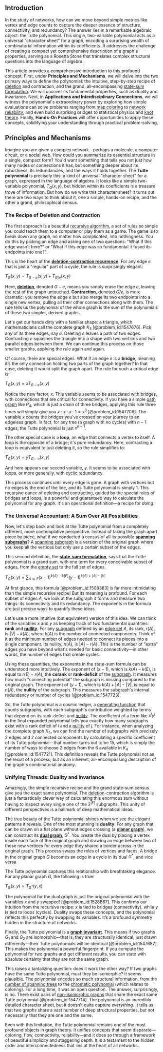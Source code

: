## Introduction
In the study of networks, how can we move beyond simple metrics like vertex and edge counts to capture the deeper essence of structure, connectivity, and redundancy? The answer lies in a remarkable algebraic object: the Tutte polynomial. This single, two-variable polynomial acts as a universal "character sheet" for a graph, encoding a surprising wealth of combinatorial information within its coefficients. It addresses the challenge of creating a compact yet comprehensive description of a graph's properties, serving as a Rosetta Stone that translates complex structural questions into the language of algebra.

This article provides a comprehensive introduction to this profound concept. First, under **Principles and Mechanisms**, we will delve into the two primary ways to define the polynomial: the intuitive, step-by-step recipe of [deletion](@article_id:148616) and contraction, and the grand, all-encompassing [state-sum formulation](@article_id:270741). We will uncover its fundamental properties, such as duality and invariance. Next, in **Applications and Interdisciplinary Connections**, we will witness the polynomial's extraordinary power by exploring how simple evaluations can solve problems ranging from [map coloring](@article_id:274877) to [network reliability](@article_id:261065), and even build surprising bridges to statistical physics and [knot theory](@article_id:140667). Finally, **Hands-On Practices** will offer opportunities to apply these concepts, solidifying your understanding through practical problem-solving.

## Principles and Mechanisms

Imagine you are given a complex network—perhaps a molecule, a computer circuit, or a social web. How could you summarize its essential structure in a single, compact form? You'd want something that tells you not just how many nodes or connections it has, but something deeper about its robustness, its redundancies, and the ways it holds together. The **Tutte polynomial** is precisely this: a kind of universal "character sheet" for a graph, expressed in the language of algebra. It looks like a simple two-variable polynomial, $T_G(x,y)$, but hidden within its coefficients is a treasure trove of information. But how do we write this character sheet? It turns out there are two ways to think about it, one a simple, hands-on recipe, and the other a grand, philosophical census.

### The Recipe of Deletion and Contraction

The first approach is a beautiful [recursive algorithm](@article_id:633458), a set of rules so simple you could teach them to a computer or play them as a game. The game is to break down any graph, no matter how complicated, into nothingness. You do this by picking an edge and asking one of two questions: "What if this edge wasn't here?" or "What if this edge was so fundamental it fused its endpoints into one?".

This is the heart of the **[deletion-contraction recurrence](@article_id:271719)**. For any edge $e$ that is just a "regular" part of a cycle, the rule is surprisingly elegant:

$T_G(x, y) = T_{G-e}(x, y) + T_{G/e}(x, y)$

Here, **[deletion](@article_id:148616)**, denoted $G-e$, means you simply erase the edge $e$, leaving the rest of the graph untouched. **Contraction**, denoted $G/e$, is more dramatic: you remove the edge $e$ but also merge its two endpoints into a single new vertex, pulling all their other connections along with them. The rule tells us the polynomial of the whole graph is the sum of the polynomials of these two simpler, derived graphs.

Let's get our hands dirty with a familiar shape: a triangle, which mathematicians call the complete graph $K_3$ [@problem_id:1547676]. Pick any of its three edges, say $e$. Deleting $e$ leaves a path of two edges. Contracting $e$ squashes the triangle into a shape with two vertices and two parallel edges between them. We can continue this process on those smaller graphs, applying the rule again and again.

Of course, there are special edges. What if an edge $e$ is a **bridge**, meaning it’s the only connection holding two parts of the graph together? In that case, deleting it would split the graph apart. The rule for such a critical edge is:

$T_G(x, y) = x T_{G-e}(x, y)$

Notice the new factor, $x$. This variable seems to be associated with bridges, with connections that are critical for connectivity. If you have a simple [path graph](@article_id:274105) like $P_4$, which is just a chain of three bridges, applying this rule three times will simply give you $x \cdot x \cdot x \cdot 1 = x^3$ [@problem_id:1547706]. The variable $x$ counts the bridges you've crossed on your journey to an edgeless graph. In fact, for any tree (a graph with no cycles) with $n-1$ edges, the Tutte polynomial is just $x^{n-1}$.

The other special case is a **loop**, an edge that connects a vertex to itself. A loop is the opposite of a bridge; it's pure redundancy. Here, contracting a loop is equivalent to just deleting it, so the rule simplifies to:

$T_G(x, y) = y T_{G-e}(x, y)$

And here appears our second variable, $y$. It seems to be associated with loops, or more generally, with cyclic redundancy.

This process continues until every edge is gone. A graph with vertices but no edges is the end of the line, and its Tutte polynomial is simply $1$. This recursive dance of deleting and contracting, guided by the special roles of bridges and loops, is a powerful and guaranteed way to calculate the polynomial for any graph. It's an operational definition—a recipe for *doing*.

### The Universal Accountant: A Sum Over All Possibilities

Now, let's step back and look at the Tutte polynomial from a completely different, more contemplative perspective. Instead of taking the graph apart piece by piece, what if we conducted a census of all its possible **[spanning subgraphs](@article_id:261624)**? A [spanning subgraph](@article_id:271435) is a version of the original graph where you keep all the vertices but only use a certain subset of the edges.

This second definition, the **[state-sum formulation](@article_id:270741)**, says that the Tutte polynomial is a grand sum, with one term for every conceivable subset of edges, from the [empty set](@article_id:261452) to the full set of edges.

$T_G(x,y) = \sum_{A \subseteq E} (x-1)^{k(A) - k(E)} (y-1)^{k(A) + |A| - |V|}$

At first glance, this formula [@problem_id:1508383] is far more intimidating than the simple recursive recipe! But its meaning is profound. For each subset of edges $A$, we look at the subgraph it forms and measure two things: its connectivity and its redundancy. The exponents in the formula are just precise ways to quantify these ideas.

Let's use a more intuitive (but equivalent) version of this idea. We can think of the variables $x$ and $y$ as keeping track of two fundamental quantities: **rank** and **[nullity](@article_id:155791)**. For any [subgraph](@article_id:272848) defined by an [edge set](@article_id:266666) $A$, its rank, $r(A)$, is $|V| - k(A)$, where $k(A)$ is the number of connected components. Think of it as the minimum number of edges needed to connect its pieces into a single component. Its nullity, $n(A)$, is $|A| - r(A)$. This is the number of "extra" edges you have beyond what's needed for basic connectivity—in other words, the number of edges that create cycles.

Using these quantities, the exponents in the state-sum formula can be understood more intuitively. The exponent of $(x-1)$, which is $k(A) - k(E)$, is equal to $r(E) - r(A)$, the **corank** or **rank-deficit** of the [subgraph](@article_id:272848). It measures how much "connecting potential" the subgraph is missing compared to the original graph. The exponent of $(y-1)$, which is $k(A) + |A| - |V|$, is equal to $n(A)$, the **nullity** of the subgraph. This measures the subgraph's internal redundancy or number of cycles [@problem_id:1547723].

So, the Tutte polynomial is a cosmic ledger, a [generating function](@article_id:152210) that counts subgraphs, with each subgraph's contribution weighted by terms that depend on its rank-deficit and [nullity](@article_id:155791). The coefficient of a term like $x^i y^j$ in the final expanded polynomial tells you exactly how many subgraphs exist with a rank deficit of $i$ and a [nullity](@article_id:155791) of $j$. For instance, when analyzing the complete graph $K_4$, we can find the number of subgraphs with precisely 2 edges and 2 connected components by calculating a specific coefficient of its Tutte polynomial—that number turns out to be 15, which is simply the number of ways to choose 2 edges from the 6 available in $K_4$ [@problem_id:1547721]. This definition reveals the Tutte polynomial not as the result of a process, but as an inherent, all-encompassing description of the graph's combinatorial anatomy.

### Unifying Threads: Duality and Invariance

Amazingly, the simple recursive recipe and the grand state-sum census give you the exact same polynomial. The [deletion](@article_id:148616)-contraction algorithm is just a fantastically clever way of calculating this enormous sum without having to inspect every single one of the $2^{|E|}$ subgraphs. This unity of different perspectives is a hallmark of deep mathematical ideas.

The true beauty of the Tutte polynomial shines when we see the elegant patterns it reveals. One of the most stunning is **duality**. For any graph that can be drawn on a flat plane without edges crossing (a **[planar graph](@article_id:269143)**), we can construct its **[dual graph](@article_id:266781)**, $G^*$. You create the dual by placing a vertex inside each face of the original graph and drawing an edge between two of these new vertices for every edge they shared a border across in the original graph. This process swaps the roles of vertices and faces. A bridge in the original graph $G$ becomes an edge in a cycle in its dual $G^*$, and vice versa.

The Tutte polynomial captures this relationship with breathtaking elegance. For any planar graph $G$, the following is true:

$T_G(x,y) = T_{G^*}(y,x)$

The polynomial for the dual graph is just the original polynomial with the variables $x$ and $y$ swapped! [@problem_id:1528867]. This confirms our intuition from the recursive recipe: $x$ is tied to bridges (connectivity), while $y$ is tied to loops (cycles). Duality swaps these concepts, and the polynomial reflects this perfectly by swapping its variables. It’s a profound symmetry hidden in the structure of networks.

Finally, the Tutte polynomial is a **[graph invariant](@article_id:273976)**. This means if two graphs $G_1$ and $G_2$ are isomorphic—that is, they are structurally identical, just drawn differently—their Tutte polynomials will be identical [@problem_id:1547687]. This makes the polynomial a powerful fingerprint. If you compute the polynomial for two graphs and get different results, you can state with absolute certainty that they are not the same graph.

This raises a tantalizing question: does it work the other way? If two graphs have the same Tutte polynomial, must they be isomorphic? It seems plausible. The polynomial encodes so much structural information, from the [number of spanning trees](@article_id:265224) to the [chromatic polynomial](@article_id:266775) (which relates to coloring). For a long time, it was an open question. The answer, surprisingly, is no. There exist pairs of [non-isomorphic graphs](@article_id:273534) that share the exact same Tutte polynomial [@problem_id:1547714]. The polynomial is an incredibly detailed character sheet, but it doesn't quite capture *everything*. It tells us that two graphs share a vast number of deep structural properties, but not necessarily that they are one and the same.

Even with this limitation, the Tutte polynomial remains one of the most profound objects in graph theory. It unifies concepts that seem disparate—coloring, flow, connectivity, reliability—and it does so through a framework of beautiful simplicity and staggering depth. It is a testament to the hidden order and interconnectedness that lies at the heart of all networks.